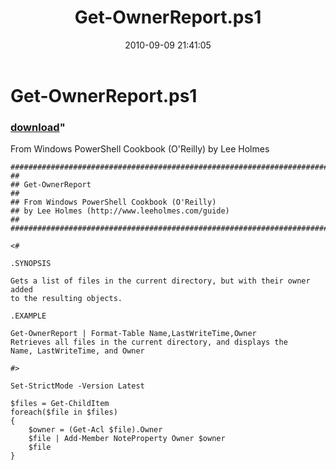 ﻿---
pid:            2158
parent:         0
children:       
poster:         Lee Holmes
title:          Get-OwnerReport.ps1
date:           2010-09-09 21:41:05
format:         posh
---

# Get-OwnerReport.ps1

### [download](2158.ps1)"

From Windows PowerShell Cookbook (O'Reilly) by Lee Holmes

```posh
##############################################################################
##
## Get-OwnerReport
##
## From Windows PowerShell Cookbook (O'Reilly)
## by Lee Holmes (http://www.leeholmes.com/guide)
##
##############################################################################

<#

.SYNOPSIS

Gets a list of files in the current directory, but with their owner added
to the resulting objects.

.EXAMPLE

Get-OwnerReport | Format-Table Name,LastWriteTime,Owner
Retrieves all files in the current directory, and displays the
Name, LastWriteTime, and Owner

#>

Set-StrictMode -Version Latest

$files = Get-ChildItem
foreach($file in $files)
{
    $owner = (Get-Acl $file).Owner
    $file | Add-Member NoteProperty Owner $owner
    $file
}
```
